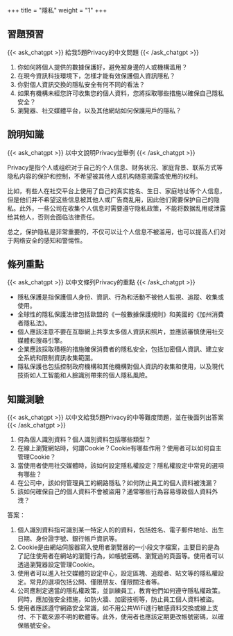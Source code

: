 +++
title = "隱私"
weight = "1"
+++
## 習題預習
{{< ask_chatgpt >}}
給我5題Privacy的中文問題
{{< /ask_chatgpt >}}

1. 你如何將個人提供的數據保護好，避免被身邊的人或機構滥用？
2. 在現今資訊科技環境下，怎樣才能有效保護個人資訊隱私？
3. 你對個人資訊交換的隱私安全有何不同的看法？
4. 如果有機構未經您許可收集您的個人資料，您將採取哪些措施以確保自己隱私安全？
5. 瀏覽器、社交媒體平台，以及其他網站如何保護用戶的隱私？   

## 說明知識
{{< ask_chatgpt >}}
以中文說明Privacy並舉例
{{< /ask_chatgpt >}}

Privacy是指个人或组织对于自己的个人信息、财务状况、家庭背景、联系方式等隐私内容的保护和控制，不希望被其他人或机构随意揭露或使用的权利。

比如，有些人在社交平台上使用了自己的真实姓名、生日、家庭地址等个人信息，但是他们并不希望这些信息被其他人或广告商乱用，因此他们需要保护自己的隐私。此外，一些公司在收集个人信息时需要遵守隐私政策，不能将数据乱用或泄露给其他人，否则会面临法律责任。

总之，保护隐私是非常重要的，不仅可以让个人信息不被滥用，也可以提高人们对于网络安全的感知和警惕性。   

## 條列重點
{{< ask_chatgpt >}}
以中文條列Privacy的重點
{{< /ask_chatgpt >}}

- 隱私保護是指保護個人身份、資訊、行為和活動不被他人監視、追蹤、收集或使用。
- 全球性的隱私保護法律包括歐盟的《一般數據保護規則》和美國的《加州消費者隱私法》。
- 個人應該注意不要在互聯網上共享太多個人資訊和照片，並應該審慎使用社交媒體和搜尋引擎。
- 企業應該採取積極的措施確保消費者的隱私安全，包括加密個人資訊、建立安全系統和限制資訊收集範圍。
- 隱私保護也包括控制政府機構和其他機構對個人資訊的收集和使用，以及現代技術如人工智能和人臉識別帶來的個人隱私風險。   

## 知識測驗
{{< ask_chatgpt >}}
以中文給我5題Privacy的中等難度問題，並在後面列出答案
{{< /ask_chatgpt >}}

1. 何為個人識別資料？個人識別資料包括哪些類型？
2. 在線上瀏覽網站時，何謂Cookie？Cookie有哪些作用？使用者可以如何自主管理Cookie？
3. 當使用者使用社交媒體時，該如何設定隱私權設定？隱私權設定中常見的選項有哪些？
4. 在公司中，該如何管理員工的網路隱私？如何防止員工的個人資料被洩漏？
5. 該如何確保自己的個人資料不會被盜用？通常哪些行為容易導致個人資料外洩？

答案：
1. 個人識別資料指可識別某一特定人的的資料，包括姓名、電子郵件地址、出生日期、身份證字號、銀行帳戶資訊等。 
2. Cookie是由網站伺服器寫入使用者瀏覽器的一小段文字檔案，主要目的是為了記住使用者在網站的瀏覽行為，如帳號密碼、瀏覽過的頁面等。使用者可以透過瀏覽器設定管理Cookie。
3. 使用者可以進入社交媒體的設定中心，設定區塊、追蹤者、貼文等的隱私權設定。常見的選項包括公開、僅限朋友、僅限關注者等。
4. 公司應制定適當的隱私權政策，並訓練員工，教育他們如何遵守隱私權政策。同時，應加強安全措施，如防火牆、加密技術等，防止員工個人資料被盜。
5. 使用者應該遵守網路安全常識，如不用公共WiFi進行敏感資料交換或線上支付、不下載來源不明的軟體等。此外，使用者也應該定期更改帳號密碼，以確保帳號安全。   

